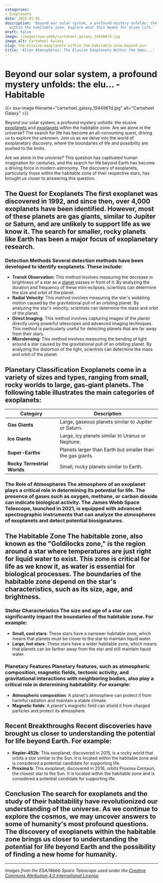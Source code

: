 ```yaml
---
categories:
- Exoplanets
date: 2025-05-05
description: 'Beyond our solar system, a profound mystery unfolds: the elusive exoplanets
  within the habitable zone. Explore what this means for alien life.'
draft: false
image: /images/esa-webb/cartwheel_galaxy_1944967d.jpg
image_alt: Cartwheel Galaxy
slug: the-elusive-exoplanets-within-the-habitable-zone-beyond-our-
title: 'Alien Atmospheres: The Elusive Exoplanets Within the Habi...'
---
```


# Beyond our solar system, a profound mystery unfolds: the elu... - Habitable
{{< esa-image filename="cartwheel_galaxy_1944967d.jpg" alt="Cartwheel Galaxy" >}}



Beyond our solar system, a profound mystery unfolds: the elusive [exoplanets](/blog/exoplanets-and-the-search-for-life-beyond-earth) and [exoplanets](/blog/the-cosmic-dance-of-exoplanets-and-habitable-zones) within the habitable zone. Are we alone in the universe? The search for life has become an all-consuming quest, driving us to explore the unknown. Join us as we delve into the world of exoplanetary discovery, where the boundaries of life and possibility are pushed to the limits.

Are we alone in the universe? This question has captivated human imagination for centuries, and the search for life beyond Earth has become a driving force in modern astronomy. The discovery of exoplanets, particularly those within the habitable zone of their respective stars, has brought us closer to answering this question.

 ## The Quest for Exoplanets The first exoplanet was discovered in 1992, and since then, over 4,000 exoplanets have been identified. However, most of these planets are gas giants, similar to Jupiter or Saturn, and are unlikely to support life as we know it. The search for smaller, rocky planets like Earth has been a major focus of exoplanetary research.

 ### Detection Methods Several detection methods have been developed to identify exoplanets. These include:

  -  **Transit Observation**: This method involves measuring the decrease in brightness of a star as a [planet](/blog/exoplanets-in-the-habitable-zone-a-new-era-in-the-search-for) passes in front of it. By analyzing the duration and frequency of these mini-eclipses, scientists can determine the size and orbit of the planet.
 -  **Radial Velocity**: This method involves measuring the star's wobbling motion caused by the gravitational pull of an orbiting planet. By analyzing the star's velocity, scientists can determine the mass and orbit of the planet.
 -  **Direct Imaging**: This method involves capturing images of the planet directly using powerful telescopes and advanced imaging techniques. This method is particularly useful for detecting planets that are far away from their stars.
 -  **Microlensing**: This method involves measuring the bending of light around a star caused by the gravitational pull of an orbiting planet. By analyzing the distortion of the light, scientists can determine the mass and orbit of the planet.
  ## Planetary Classification Exoplanets come in a variety of sizes and types, ranging from small, rocky worlds to large, gas-giant planets. The following table illustrates the main categories of exoplanets:

 | Category | Description |
| --- | --- |
| **Gas Giants** | Large, gaseous planets similar to Jupiter or Saturn. |
| **Ice Giants** | Large, icy planets similar to Uranus or Neptune. |
| **Super-Earths** | Planets larger than Earth but smaller than the gas giants. |
| **Rocky Terrestrial Worlds** | Small, rocky planets similar to Earth. | Each category of exoplanet has its own unique characteristics, and understanding these differences is crucial for determining the potential for life.

 ### The Role of Atmospheres The atmosphere of an exoplanet plays a critical role in determining its potential for life. The presence of gases such as oxygen, methane, or carbon dioxide can indicate biological activity. The James Webb Space Telescope, launched in 2021, is equipped with advanced spectrographic instruments that can analyze the atmospheres of exoplanets and detect potential biosignatures.

 ## The Habitable Zone The habitable zone, also known as the "Goldilocks zone," is the region around a star where temperatures are just right for liquid water to exist. This zone is critical for life as we know it, as water is essential for biological processes. The boundaries of the habitable zone depend on the star's characteristics, such as its size, age, and brightness.

 ### Stellar Characteristics The size and age of a star can significantly impact the boundaries of the habitable zone. For example:

  -  **Small, cool stars**: These stars have a narrower habitable zone, which means that planets must be closer to the star to maintain liquid water.
 -  **Large, hot stars**: These stars have a wider habitable zone, which means that planets can be farther away from the star and still maintain liquid water.
  ### Planetary Features Planetary features, such as atmospheric composition, magnetic fields, tectonic activity, and gravitational interactions with neighboring bodies, also play a critical role in determining habitability. For example:

  -  **Atmospheric composition**: A planet's atmosphere can protect it from harmful radiation and maintain a stable climate.
 -  **Magnetic fields**: A planet's magnetic field can shield it from charged particles and protect its atmosphere.
  ## Recent Breakthroughs Recent discoveries have brought us closer to understanding the potential for life beyond Earth. For example:

  -  **Kepler-452b**: This exoplanet, discovered in 2015, is a rocky world that orbits a star similar to the Sun. It is located within the habitable zone and is considered a potential candidate for supporting life.
 -  **Proxima b**: This exoplanet, discovered in 2016, orbits Proxima Centauri, the closest star to the Sun. It is located within the habitable zone and is considered a potential candidate for supporting life.
  ## Conclusion The search for exoplanets and the study of their habitability have revolutionized our understanding of the universe. As we continue to explore the cosmos, we may uncover answers to some of humanity's most profound questions. The discovery of exoplanets within the habitable zone brings us closer to understanding the potential for life beyond Earth and the possibility of finding a new home for humanity.

---

*Images from the ESA/Webb Space Telescope used under the [Creative Commons Attribution 4.0 International License](https://creativecommons.org/licenses/by/4.0).*